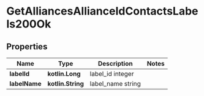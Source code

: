 
# GetAlliancesAllianceIdContactsLabels200Ok

## Properties
Name | Type | Description | Notes
------------ | ------------- | ------------- | -------------
**labelId** | **kotlin.Long** | label_id integer | 
**labelName** | **kotlin.String** | label_name string | 



